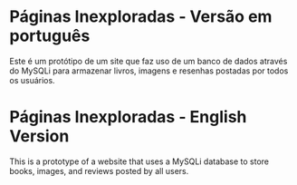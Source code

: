 <h1>Páginas Inexploradas - Versão em português</h1>
<p>Este é um protótipo de um site que faz uso de um banco de dados através do MySQLi para armazenar livros, imagens e resenhas postadas por todos os usuários.</p>

<h1>Páginas Inexploradas - English Version</h1>
<p>This is a prototype of a website that uses a MySQLi database to store books, images, and reviews posted by all users.</p>

